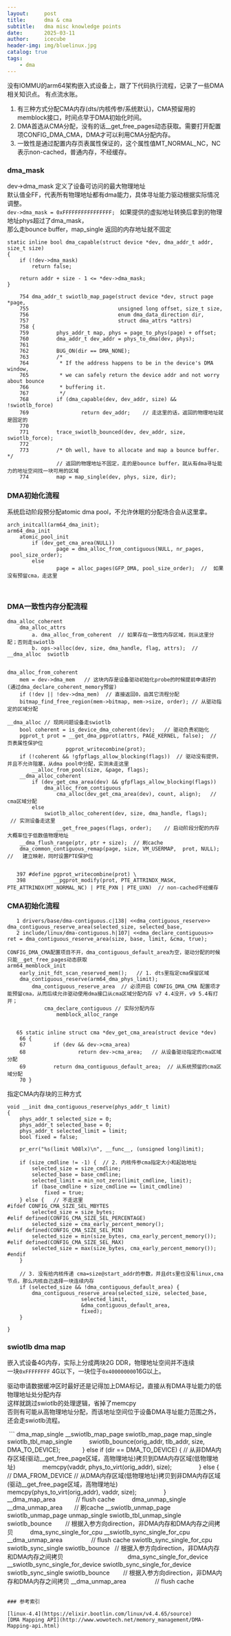 ```yaml
---
layout:     post
title:      dma & cma
subtitle:   dma misc knowledge points
date:       2025-03-11
author:     icecube
header-img: img/bluelinux.jpg
catalog: true
tags:
    - dma
---
```


没有IOMMU的arm64架构嵌入式设备上，跟了下代码执行流程，记录了一些DMA相关知识点。
有点流水账。

1. 有三种方式分配CMA内存(dts/内核传参/系统默认)，CMA预留用的memblock接口，时间点早于DMA初始化时间。  
2. DMA首选从CMA分配，没有的话__get_free_pages动态获取。需要打开配置项CONFIG_DMA_CMA，DMA才可以利用CMA分配内存。  
3. 一致性是通过配置内存页表属性保证的，这个属性值MT_NORMAL_NC，NC表示non-cached，普通内存，不经缓存。  

### dma_mask
dev->dma_mask 定义了设备可访问的最大物理地址  
默认值全FF，代表所有物理地址都有dma能力，具体寻址能力驱动根据实际情况调整。    
`dev->dma_mask = 0xFFFFFFFFFFFFFFFF;`
 
如果提供的虚拟地址转换后拿到的物理地址phys超过了dma_mask，  
那么走bounce buffer，map_single 返回的内存地址就不固定  

```
static inline bool dma_capable(struct device *dev, dma_addr_t addr, size_t size)
{
	if (!dev->dma_mask)
		return false;

	return addr + size - 1 <= *dev->dma_mask;
}

    754 dma_addr_t swiotlb_map_page(struct device *dev, struct page *page,
    755                             unsigned long offset, size_t size,
    756                             enum dma_data_direction dir,
    757                             struct dma_attrs *attrs)
    758 {
    759         phys_addr_t map, phys = page_to_phys(page) + offset;
    760         dma_addr_t dev_addr = phys_to_dma(dev, phys);
    761
    762         BUG_ON(dir == DMA_NONE);
    763         /*
    764          * If the address happens to be in the device's DMA window,
    765          * we can safely return the device addr and not worry about bounce
    766          * buffering it.
    767          */
    768         if (dma_capable(dev, dev_addr, size) && !swiotlb_force)  
    769                 return dev_addr;    // 走这里的话，返回的物理地址就是固定的
    770
    771         trace_swiotlb_bounced(dev, dev_addr, size, swiotlb_force);
    772
    773         /* Oh well, have to allocate and map a bounce buffer. */
                // 返回的物理地址不固定，走的是bounce buffer，就从有dma寻址能力的地址空间找一块可用的区域
    774         map = map_single(dev, phys, size, dir);    
```

### DMA初始化流程
系统启动阶段预分配atomic dma pool，不允许休眠的分配场合会从这里拿。

```
arch_initcall(arm64_dma_init); 
arm64_dma_init
	atomic_pool_init
		if (dev_get_cma_area(NULL))
		        page = dma_alloc_from_contiguous(NULL, nr_pages,  pool_size_order);
		else
		        page = alloc_pages(GFP_DMA, pool_size_order);  //  如果没有预留cma，走这里
```
	 
### DMA一致性内存分配流程

```
dma_alloc_coherent
	dma_alloc_attrs
		a. dma_alloc_from_coherent  // 如果存在一致性内存区域，则从这里分配；否则走swiotlb
		b. ops->alloc(dev, size, dma_handle, flag, attrs);  //  __dma_alloc  swiotlb
 
 
dma_alloc_from_coherent  
	mem = dev->dma_mem   // 这块内存是设备驱动初始化probe的时候提前申请好的(通过dma_declare_coherent_memory预留)
	if (!dev || !dev->dma_mem)  // 直接返回0，由其它流程分配
	bitmap_find_free_region(mem->bitmap, mem->size, order); // 从驱动指定的区域分配
 
__dma_alloc // 现网问题设备走swiotlb
	bool coherent = is_device_dma_coherent(dev);   // 驱动负责初始化
	pgprot_t prot = __get_dma_pgprot(attrs, PAGE_KERNEL, false);  // 页表属性保护位
	               pgprot_writecombine(prot);
	if (!coherent && !gfpflags_allow_blocking(flags))  // 驱动没有提供，并且不允许阻塞，从dma pool中分配，实测未走这里
		__alloc_from_pool(size, &page, flags);
	__dma_alloc_coherent
		if (dev_get_cma_area(dev) && gfpflags_allow_blocking(flags))
			dma_alloc_from_contiguous
				cma_alloc(dev_get_cma_area(dev), count, align);   //  cma区域分配
		else
			swiotlb_alloc_coherent(dev, size, dma_handle, flags);    // 实测设备走这里
				__get_free_pages(flags, order);    // 启动阶段分配的内存大概率位于低数值物理地址
	__dma_flush_range(ptr, ptr + size);  // 刷cache
	dma_common_contiguous_remap(page, size, VM_USERMAP,  prot, NULL); //   建立映射，同时设置PTE保护位
 
 
   397 #define pgprot_writecombine(prot) \
   398         __pgprot_modify(prot, PTE_ATTRINDX_MASK, PTE_ATTRINDX(MT_NORMAL_NC) | PTE_PXN | PTE_UXN)  // non-cached不经缓存
```

### CMA初始化流程

```
   1 drivers/base/dma-contiguous.c|138| <<dma_contiguous_reserve>> dma_contiguous_reserve_area(selected_size, selected_base,
   2 include/linux/dma-contiguous.h|107| <<dma_declare_contiguous>> ret = dma_contiguous_reserve_area(size, base, limit, &cma, true);
  
CONFIG_DMA_CMA配置项目不开，dma_contiguous_default_area为空，驱动分配的时候只能__get_free_pages动态获取
arm64_memblock_init
	early_init_fdt_scan_reserved_mem();   // 1. dts里指定cma保留区域
	dma_contiguous_reserve(arm64_dma_phys_limit);
		dma_contiguous_reserve_area  // 必须开启 CONFIG_DMA_CMA 配置项才能预留cma，从而后续允许驱动使用dma接口从cma区域分配内存 v7 4.4没开，v9 5.4有打开；
			cma_declare_contiguous // 实际分配内存
				memblock_alloc_range
 
 
   65 static inline struct cma *dev_get_cma_area(struct device *dev)
    66 {
    67         if (dev && dev->cma_area)
    68                 return dev->cma_area;   // 从设备驱动指定的cma区域分配
    69         return dma_contiguous_default_area;  // 从系统预留的cma区域分配
    70 }
```

指定CMA内存块的三种方式

```
void __init dma_contiguous_reserve(phys_addr_t limit)
{
	phys_addr_t selected_size = 0;
	phys_addr_t selected_base = 0;
	phys_addr_t selected_limit = limit;
	bool fixed = false;
 
	pr_err("%s(limit %08lx)\n", __func__, (unsigned long)limit);
 
	if (size_cmdline != -1) {  // 2. 内核传参cma指定大小和起始地址
		selected_size = size_cmdline;
		selected_base = base_cmdline;
		selected_limit = min_not_zero(limit_cmdline, limit);
		if (base_cmdline + size_cmdline == limit_cmdline)
			fixed = true;
	} else {   // 不走这里
#ifdef CONFIG_CMA_SIZE_SEL_MBYTES
		selected_size = size_bytes;
#elif defined(CONFIG_CMA_SIZE_SEL_PERCENTAGE)
		selected_size = cma_early_percent_memory();
#elif defined(CONFIG_CMA_SIZE_SEL_MIN)
		selected_size = min(size_bytes, cma_early_percent_memory());
#elif defined(CONFIG_CMA_SIZE_SEL_MAX)
		selected_size = max(size_bytes, cma_early_percent_memory());
#endif
	}
 
	// 3. 没有给内核传递 cma=size@start_addr的参数，并且dts里也没有linux,cma节点，那么内核自己选择一块连续内存
	if (selected_size && !dma_contiguous_default_area) {
		dma_contiguous_reserve_area(selected_size, selected_base,
					    selected_limit,
					    &dma_contiguous_default_area,
					    fixed);
	}
 
}
```

### swiotlb dma map

嵌入式设备4G内存，实际上分成两块2G DDR，物理地址空间并不连续   
一块`0xFFFFFFFF` 4G以下，一块位于`0x400000000`16G以上。

驱动申请数据缓冲区时最好还是记得加上DMA标记，直接从有DMA寻址能力的低物理地址处分配内存  
这样就跳过swiotlb的处理逻辑，省掉了memcpy  
否则有可能从高物理地址分配，而该地址空间位于设备DMA寻址能力范围之外，还会走swiotlb流程。

 ```
dma_map_single
  __swiotlb_map_page
    swiotlb_map_page
      map_single
        swiotlb_tbl_map_single
           swiotlb_bounce(orig_addr, tlb_addr, size, DMA_TO_DEVICE);
              } else if (dir == DMA_TO_DEVICE) {
                  // 从非DMA内存区域(驱动__get_free_page区域，高物理地址)拷贝到DMA内存区域(低物理地址)
                  memcpy(vaddr, phys_to_virt(orig_addr), size); 
              } else {  // DMA_FROM_DEVICE
                  // 从DMA内存区域(低物理地址)拷贝到非DMA内存区域(驱动__get_free_page区域，高物理地址)
                  memcpy(phys_to_virt(orig_addr), vaddr, size); 
              }
              __dma_map_area            // flush cache
        
dma_unmap_single
  __dma_unmap_area       // 刷cache
  __swiotlb_unmap_page
    swiotlb_unmap_page
      unmap_single
        swiotlb_tbl_unmap_single
          swiotlb_bounce        // 根据入参方向direction，非DMA内存和DMA内存之间拷贝
        
dma_sync_single_for_cpu
  __swiotlb_sync_single_for_cpu
    __dma_unmap_area                 // flush cache
    swiotlb_sync_single_for_cpu
      swiotlb_sync_single
        swiotlb_bounce   // 根据入参方向direction，非DMA内存和DMA内存之间拷贝
                                    
dma_sync_single_for_device
  __swiotlb_sync_single_for_device
    swiotlb_sync_single_for_device
      swiotlb_sync_single
        swiotlb_bounce        // 根据入参方向direction，非DMA内存和DMA内存之间拷贝
    __dma_unmap_area                 // flush cache
```                                                     

### 参考索引

[linux-4.4](https://elixir.bootlin.com/linux/v4.4.65/source)   
[DMA Mapping API](http://www.wowotech.net/memory_management/DMA-Mapping-api.html)
